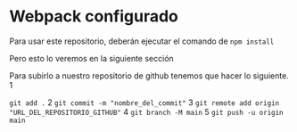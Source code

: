# Webpack configurado

Para usar este repositorio, deberán ejecutar el comando de ```npm install```

Pero esto lo veremos en la siguiente sección

Para subirlo a nuestro repositorio de github tenemos que hacer lo siguiente.
1

```git add .```
2
```git commit -m "nombre_del_commit"```
3
```git remote add origin "URL_DEL_REPOSITORIO_GITHUB"```
4
``` git branch -M main ```
5
``` git push -u origin main ```
